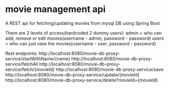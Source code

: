 # movie management api
A REST api for fetching/updating movies from mysql DB using Spring Boot

There are 2 levels of access(hardcoded 2 dummy users):
admin = who can add, remove or edit movies(username - admin, password - password)
users = who can just view the movies(username - user, password - password)

Rest endpoints:
http://localhost:8080/movie-db-proxy-service/startWithName/{name}
http://localhost:8080/movie-db-proxy-service/fetchAll
http://localhost:8080/movie-db-proxy-service/fetch/{movieId}
http://localhost:8080/movie-db-proxy-service/save
http://localhost:8080/movie-db-proxy-service/update/{movieId}
http://localhost:8080/movie-db-proxy-service/delete?movieId={movieId}